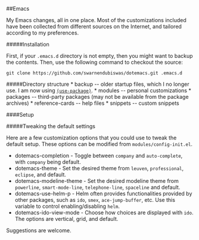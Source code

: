 ##Emacs

My Emacs changes, all in one place. Most of the customizations included have been collected from different sources on
the Internet, and tailored according to my preferences.

#####Installation

First, if your `.emacs.d` directory is not empty, then you might want to backup the contents. Then, use the following command to checkout the source:

```
git clone https://github.com/swarnendubiswas/dotemacs.git .emacs.d
```

#####Directory structure
         * backup -- older startup files, which I no longer use. I am now using [`(use-package)`](https://github.com/jwiegley/use-package).
         * modules -- personal customizations
         * packages -- third-party packages (may not be available from the package archives)
         * reference-cards -- help files 
         * snippets -- custom snippets

####Setup

#####Tweaking the default settings

Here are a few customization options that you could use to tweak the default setup. These options can be modified from `modules/config-init.el`.

* dotemacs-completion - Toggle between `company` and `auto-complete`, with `company` being default.
* dotemacs-theme - Set the desired theme from `leuven`, `professional`, `eclipse`, and default.
* dotemacs-modeline-theme - Set the desired modeline theme from `powerline`, `smart-mode-line`, `telephone-line`, `spaceline` and default.
* dotemacs-use-helm-p - Helm often provides functionalities provided by other packages, such as `ido`, `smex`, `ace-jump-buffer`, etc. Use this variable to control enabling/disabling `helm`.
* dotemacs-ido-view-mode - Choose how choices are displayed with `ido`. The options are vertical, grid, and default.

Suggestions are welcome.

